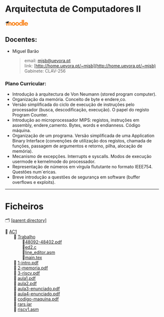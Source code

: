 # Arquitectuta de Computadores II    
[ <img width="75px" src="https://github.com/GBarradas/GBarradas/blob/main/img/moodle.png?raw=true">](https://www.moodle.uevora.pt/2021/course/view.php?id=1966)
## Docentes:
- Miguel Barão
  > email: [mjsb@uevora.pt](mjsb@uevora.pt)   
    link: [http://home.uevora.pt/~mjsb](http://home.uevora.pt/~mjsb)  
    Gabinete: CLAV-256


### Plano Curricular:  
- Introdução à arquitectura de Von Neumann (stored program computer).
- Organização da memória. Conceito de byte e endere¸co.
- Versão simplificada do ciclo de execução de instruções pelo processador (busca, descodificação, execução). O papel do registo
Program Counter.
- Introdução ao microprocessador MIPS: registos, instruções em assembly, endere¸camento. Bytes, words e endianness. Código
máquina.
- Organização de um programa. Versão simplificada de uma Application Binary Interface (convenções de utilização dos registos,
chamada de funções, passagem de argumentos e retorno, pilha, alocação de memória).
- Mecanismo de excepções. Interrupts e syscalls. Modos de execução usermode e kernelmode do processador.
- Representação de números em vírgula flututante no formato IEEE754. Questões num´ericas.
- Breve introdução a questões de segurança em software (buffer overflows e exploits).  

---  
# Ficheiros  
🗂 [[parent directory]](..) 


📂 [AC1]()  
&emsp;&emsp;📂 [Trabalho]()  
&emsp;&emsp;&emsp;&emsp;📄[48092-48402.pdf](Trabalho/48092-48402.pdf)  
&emsp;&emsp;&emsp;&emsp;📄[ed2.c](Trabalho/ed2.c)     
&emsp;&emsp;&emsp;&emsp;📄[line_editor.asm](Trabalho/line_editor.asm)  
&emsp;&emsp;&emsp;&emsp;📄[main.tex](Trabalho/main.tex)  
&emsp;&emsp;📄 [1-intro.pdf](1-intro.pdf)  
&emsp;&emsp;📄 [2-memoria.pdf](2-memoria.pdf)  
&emsp;&emsp;📄 [3-riscv.pdf](3-riscv.pdf)  
&emsp;&emsp;📄 [aula1.pdf](aula1.pdf)  
&emsp;&emsp;📄 [aula2.pdf](aula2.pdf)  
&emsp;&emsp;📄 [aula3-enunciado.pdf](aula3-enunciado.pdf)  
&emsp;&emsp;📄 [aula4-enunciado.pdf](aula4-enunciado.pdf)  
&emsp;&emsp;📄 [codigo-maquina.pdf](codigo-maquina.pdf)  
&emsp;&emsp;📄 [rars.jar](rars.jar)  
&emsp;&emsp;📄 [riscv1.asm](riscv1.asm)  
